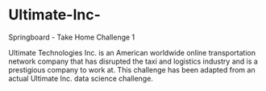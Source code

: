 # Ultimate-Inc-
Springboard - Take Home Challenge 1

Ultimate Technologies Inc. is an American worldwide online transportation network company that has disrupted the taxi and logistics industry and is a prestigious company to work at. This challenge has been adapted from an actual Ultimate Inc. data science challenge.
